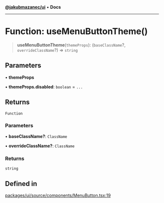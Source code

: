 [**@jakubmazanec/ui**](../README.md) • **Docs**

---

# Function: useMenuButtonTheme()

> **useMenuButtonTheme**(`themeProps`): (`baseClassName`?, `overrideClassName`?) => `string`

## Parameters

• **themeProps**

• **themeProps.disabled**: `boolean` = `...`

## Returns

`Function`

### Parameters

• **baseClassName?**: `ClassName`

• **overrideClassName?**: `ClassName`

### Returns

`string`

## Defined in

[packages/ui/source/components/MenuButton.tsx:19](https://github.com/jakubmazanec/tools/blob/2afd81e4680434017b6f838733fd5ccd928cec42/packages/ui/source/components/MenuButton.tsx#L19)
